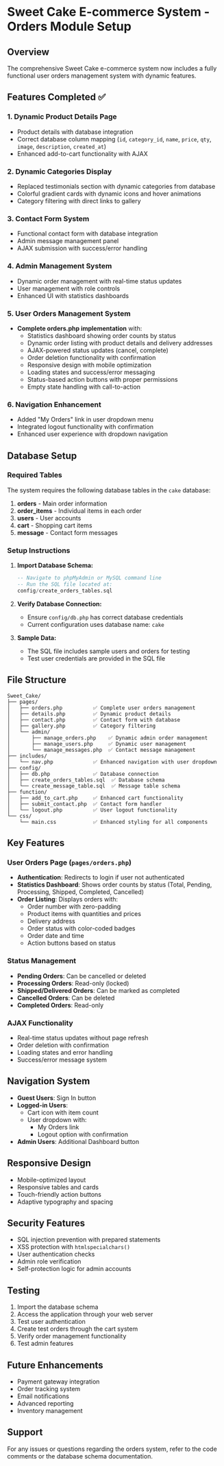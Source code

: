 # Sweet Cake E-commerce System - Orders Module Setup

## Overview
The comprehensive Sweet Cake e-commerce system now includes a fully functional user orders management system with dynamic features.

## Features Completed ✅

### 1. Dynamic Product Details Page
- Product details with database integration
- Correct database column mapping (`id`, `category_id`, `name`, `price`, `qty`, `image`, `description`, `created_at`)
- Enhanced add-to-cart functionality with AJAX

### 2. Dynamic Categories Display
- Replaced testimonials section with dynamic categories from database
- Colorful gradient cards with dynamic icons and hover animations
- Category filtering with direct links to gallery

### 3. Contact Form System
- Functional contact form with database integration
- Admin message management panel
- AJAX submission with success/error handling

### 4. Admin Management System
- Dynamic order management with real-time status updates
- User management with role controls
- Enhanced UI with statistics dashboards

### 5. User Orders Management System
- **Complete orders.php implementation** with:
  - Statistics dashboard showing order counts by status
  - Dynamic order listing with product details and delivery addresses
  - AJAX-powered status updates (cancel, complete)
  - Order deletion functionality with confirmation
  - Responsive design with mobile optimization
  - Loading states and success/error messaging
  - Status-based action buttons with proper permissions
  - Empty state handling with call-to-action

### 6. Navigation Enhancement
- Added "My Orders" link in user dropdown menu
- Integrated logout functionality with confirmation
- Enhanced user experience with dropdown navigation

## Database Setup

### Required Tables
The system requires the following database tables in the `cake` database:

1. **orders** - Main order information
2. **order_items** - Individual items in each order
3. **users** - User accounts
4. **cart** - Shopping cart items
5. **message** - Contact form messages

### Setup Instructions

1. **Import Database Schema:**
   ```sql
   -- Navigate to phpMyAdmin or MySQL command line
   -- Run the SQL file located at:
   config/create_orders_tables.sql
   ```

2. **Verify Database Connection:**
   - Ensure `config/db.php` has correct database credentials
   - Current configuration uses database name: `cake`

3. **Sample Data:**
   - The SQL file includes sample users and orders for testing
   - Test user credentials are provided in the SQL file

## File Structure

```
Sweet_Cake/
├── pages/
│   ├── orders.php          ✅ Complete user orders management
│   ├── details.php         ✅ Dynamic product details
│   ├── contact.php         ✅ Contact form with database
│   ├── gallery.php         ✅ Category filtering
│   └── admin/
│       ├── manage_orders.php    ✅ Dynamic admin order management
│       ├── manage_users.php     ✅ Dynamic user management
│       └── manage_messages.php  ✅ Contact message management
├── includes/
│   └── nav.php             ✅ Enhanced navigation with user dropdown
├── config/
│   ├── db.php              ✅ Database connection
│   ├── create_orders_tables.sql  ✅ Database schema
│   └── create_message_table.sql  ✅ Message table schema
├── function/
│   ├── add_to_cart.php     ✅ Enhanced cart functionality
│   ├── submit_contact.php  ✅ Contact form handler
│   └── logout.php          ✅ User logout functionality
└── css/
    └── main.css            ✅ Enhanced styling for all components
```

## Key Features

### User Orders Page (`pages/orders.php`)
- **Authentication**: Redirects to login if user not authenticated
- **Statistics Dashboard**: Shows order counts by status (Total, Pending, Processing, Shipped, Completed, Cancelled)
- **Order Listing**: Displays orders with:
  - Order number with zero-padding
  - Product items with quantities and prices
  - Delivery address
  - Order status with color-coded badges
  - Order date and time
  - Action buttons based on status

### Status Management
- **Pending Orders**: Can be cancelled or deleted
- **Processing Orders**: Read-only (locked)
- **Shipped/Delivered Orders**: Can be marked as completed
- **Cancelled Orders**: Can be deleted
- **Completed Orders**: Read-only

### AJAX Functionality
- Real-time status updates without page refresh
- Order deletion with confirmation
- Loading states and error handling
- Success/error message system

## Navigation System
- **Guest Users**: Sign In button
- **Logged-in Users**: 
  - Cart icon with item count
  - User dropdown with:
    - My Orders link
    - Logout option with confirmation
- **Admin Users**: Additional Dashboard button

## Responsive Design
- Mobile-optimized layout
- Responsive tables and cards
- Touch-friendly action buttons
- Adaptive typography and spacing

## Security Features
- SQL injection prevention with prepared statements
- XSS protection with `htmlspecialchars()`
- User authentication checks
- Admin role verification
- Self-protection logic for admin accounts

## Testing
1. Import the database schema
2. Access the application through your web server
3. Test user authentication
4. Create test orders through the cart system
5. Verify order management functionality
6. Test admin features

## Future Enhancements
- Payment gateway integration
- Order tracking system
- Email notifications
- Advanced reporting
- Inventory management

## Support
For any issues or questions regarding the orders system, refer to the code comments or the database schema documentation.
